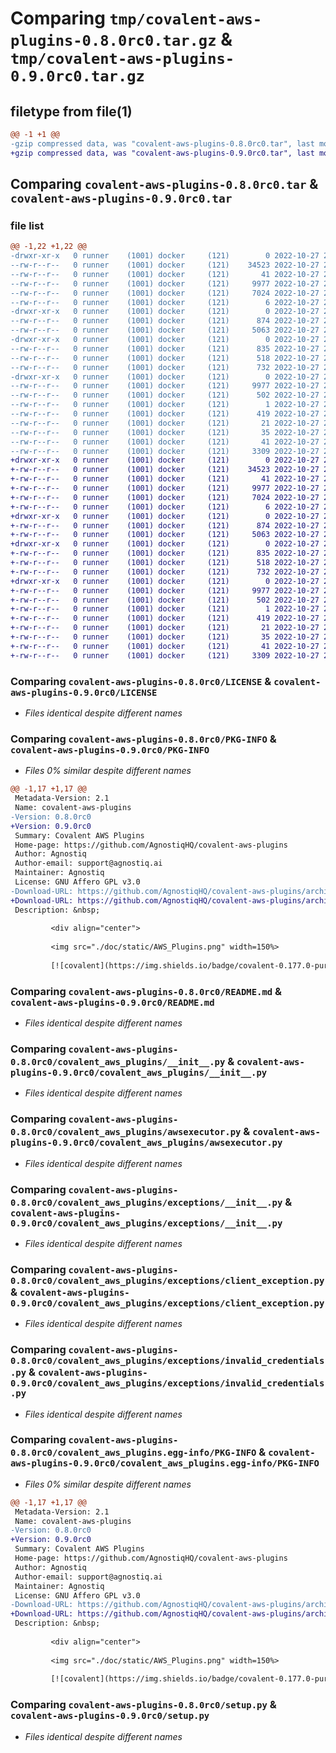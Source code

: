 # Comparing `tmp/covalent-aws-plugins-0.8.0rc0.tar.gz` & `tmp/covalent-aws-plugins-0.9.0rc0.tar.gz`

## filetype from file(1)

```diff
@@ -1 +1 @@
-gzip compressed data, was "covalent-aws-plugins-0.8.0rc0.tar", last modified: Thu Oct 27 21:26:33 2022, max compression
+gzip compressed data, was "covalent-aws-plugins-0.9.0rc0.tar", last modified: Thu Oct 27 22:22:46 2022, max compression
```

## Comparing `covalent-aws-plugins-0.8.0rc0.tar` & `covalent-aws-plugins-0.9.0rc0.tar`

### file list

```diff
@@ -1,22 +1,22 @@
-drwxr-xr-x   0 runner    (1001) docker     (121)        0 2022-10-27 21:26:33.095491 covalent-aws-plugins-0.8.0rc0/
--rw-r--r--   0 runner    (1001) docker     (121)    34523 2022-10-27 21:26:25.000000 covalent-aws-plugins-0.8.0rc0/LICENSE
--rw-r--r--   0 runner    (1001) docker     (121)       41 2022-10-27 21:26:25.000000 covalent-aws-plugins-0.8.0rc0/MANIFEST.in
--rw-r--r--   0 runner    (1001) docker     (121)     9977 2022-10-27 21:26:33.095491 covalent-aws-plugins-0.8.0rc0/PKG-INFO
--rw-r--r--   0 runner    (1001) docker     (121)     7024 2022-10-27 21:26:25.000000 covalent-aws-plugins-0.8.0rc0/README.md
--rw-r--r--   0 runner    (1001) docker     (121)        6 2022-10-27 21:26:25.000000 covalent-aws-plugins-0.8.0rc0/VERSION
-drwxr-xr-x   0 runner    (1001) docker     (121)        0 2022-10-27 21:26:33.095491 covalent-aws-plugins-0.8.0rc0/covalent_aws_plugins/
--rw-r--r--   0 runner    (1001) docker     (121)      874 2022-10-27 21:26:25.000000 covalent-aws-plugins-0.8.0rc0/covalent_aws_plugins/__init__.py
--rw-r--r--   0 runner    (1001) docker     (121)     5063 2022-10-27 21:26:25.000000 covalent-aws-plugins-0.8.0rc0/covalent_aws_plugins/awsexecutor.py
-drwxr-xr-x   0 runner    (1001) docker     (121)        0 2022-10-27 21:26:33.095491 covalent-aws-plugins-0.8.0rc0/covalent_aws_plugins/exceptions/
--rw-r--r--   0 runner    (1001) docker     (121)      835 2022-10-27 21:26:25.000000 covalent-aws-plugins-0.8.0rc0/covalent_aws_plugins/exceptions/__init__.py
--rw-r--r--   0 runner    (1001) docker     (121)      518 2022-10-27 21:26:25.000000 covalent-aws-plugins-0.8.0rc0/covalent_aws_plugins/exceptions/client_exception.py
--rw-r--r--   0 runner    (1001) docker     (121)      732 2022-10-27 21:26:25.000000 covalent-aws-plugins-0.8.0rc0/covalent_aws_plugins/exceptions/invalid_credentials.py
-drwxr-xr-x   0 runner    (1001) docker     (121)        0 2022-10-27 21:26:33.095491 covalent-aws-plugins-0.8.0rc0/covalent_aws_plugins.egg-info/
--rw-r--r--   0 runner    (1001) docker     (121)     9977 2022-10-27 21:26:33.000000 covalent-aws-plugins-0.8.0rc0/covalent_aws_plugins.egg-info/PKG-INFO
--rw-r--r--   0 runner    (1001) docker     (121)      502 2022-10-27 21:26:33.000000 covalent-aws-plugins-0.8.0rc0/covalent_aws_plugins.egg-info/SOURCES.txt
--rw-r--r--   0 runner    (1001) docker     (121)        1 2022-10-27 21:26:33.000000 covalent-aws-plugins-0.8.0rc0/covalent_aws_plugins.egg-info/dependency_links.txt
--rw-r--r--   0 runner    (1001) docker     (121)      419 2022-10-27 21:26:33.000000 covalent-aws-plugins-0.8.0rc0/covalent_aws_plugins.egg-info/requires.txt
--rw-r--r--   0 runner    (1001) docker     (121)       21 2022-10-27 21:26:33.000000 covalent-aws-plugins-0.8.0rc0/covalent_aws_plugins.egg-info/top_level.txt
--rw-r--r--   0 runner    (1001) docker     (121)       35 2022-10-27 21:26:25.000000 covalent-aws-plugins-0.8.0rc0/requirements.txt
--rw-r--r--   0 runner    (1001) docker     (121)       41 2022-10-27 21:26:33.095491 covalent-aws-plugins-0.8.0rc0/setup.cfg
--rw-r--r--   0 runner    (1001) docker     (121)     3309 2022-10-27 21:26:25.000000 covalent-aws-plugins-0.8.0rc0/setup.py
+drwxr-xr-x   0 runner    (1001) docker     (121)        0 2022-10-27 22:22:46.374611 covalent-aws-plugins-0.9.0rc0/
+-rw-r--r--   0 runner    (1001) docker     (121)    34523 2022-10-27 22:22:39.000000 covalent-aws-plugins-0.9.0rc0/LICENSE
+-rw-r--r--   0 runner    (1001) docker     (121)       41 2022-10-27 22:22:39.000000 covalent-aws-plugins-0.9.0rc0/MANIFEST.in
+-rw-r--r--   0 runner    (1001) docker     (121)     9977 2022-10-27 22:22:46.374611 covalent-aws-plugins-0.9.0rc0/PKG-INFO
+-rw-r--r--   0 runner    (1001) docker     (121)     7024 2022-10-27 22:22:39.000000 covalent-aws-plugins-0.9.0rc0/README.md
+-rw-r--r--   0 runner    (1001) docker     (121)        6 2022-10-27 22:22:39.000000 covalent-aws-plugins-0.9.0rc0/VERSION
+drwxr-xr-x   0 runner    (1001) docker     (121)        0 2022-10-27 22:22:46.374611 covalent-aws-plugins-0.9.0rc0/covalent_aws_plugins/
+-rw-r--r--   0 runner    (1001) docker     (121)      874 2022-10-27 22:22:39.000000 covalent-aws-plugins-0.9.0rc0/covalent_aws_plugins/__init__.py
+-rw-r--r--   0 runner    (1001) docker     (121)     5063 2022-10-27 22:22:39.000000 covalent-aws-plugins-0.9.0rc0/covalent_aws_plugins/awsexecutor.py
+drwxr-xr-x   0 runner    (1001) docker     (121)        0 2022-10-27 22:22:46.374611 covalent-aws-plugins-0.9.0rc0/covalent_aws_plugins/exceptions/
+-rw-r--r--   0 runner    (1001) docker     (121)      835 2022-10-27 22:22:39.000000 covalent-aws-plugins-0.9.0rc0/covalent_aws_plugins/exceptions/__init__.py
+-rw-r--r--   0 runner    (1001) docker     (121)      518 2022-10-27 22:22:39.000000 covalent-aws-plugins-0.9.0rc0/covalent_aws_plugins/exceptions/client_exception.py
+-rw-r--r--   0 runner    (1001) docker     (121)      732 2022-10-27 22:22:39.000000 covalent-aws-plugins-0.9.0rc0/covalent_aws_plugins/exceptions/invalid_credentials.py
+drwxr-xr-x   0 runner    (1001) docker     (121)        0 2022-10-27 22:22:46.374611 covalent-aws-plugins-0.9.0rc0/covalent_aws_plugins.egg-info/
+-rw-r--r--   0 runner    (1001) docker     (121)     9977 2022-10-27 22:22:46.000000 covalent-aws-plugins-0.9.0rc0/covalent_aws_plugins.egg-info/PKG-INFO
+-rw-r--r--   0 runner    (1001) docker     (121)      502 2022-10-27 22:22:46.000000 covalent-aws-plugins-0.9.0rc0/covalent_aws_plugins.egg-info/SOURCES.txt
+-rw-r--r--   0 runner    (1001) docker     (121)        1 2022-10-27 22:22:46.000000 covalent-aws-plugins-0.9.0rc0/covalent_aws_plugins.egg-info/dependency_links.txt
+-rw-r--r--   0 runner    (1001) docker     (121)      419 2022-10-27 22:22:46.000000 covalent-aws-plugins-0.9.0rc0/covalent_aws_plugins.egg-info/requires.txt
+-rw-r--r--   0 runner    (1001) docker     (121)       21 2022-10-27 22:22:46.000000 covalent-aws-plugins-0.9.0rc0/covalent_aws_plugins.egg-info/top_level.txt
+-rw-r--r--   0 runner    (1001) docker     (121)       35 2022-10-27 22:22:39.000000 covalent-aws-plugins-0.9.0rc0/requirements.txt
+-rw-r--r--   0 runner    (1001) docker     (121)       41 2022-10-27 22:22:46.374611 covalent-aws-plugins-0.9.0rc0/setup.cfg
+-rw-r--r--   0 runner    (1001) docker     (121)     3309 2022-10-27 22:22:39.000000 covalent-aws-plugins-0.9.0rc0/setup.py
```

### Comparing `covalent-aws-plugins-0.8.0rc0/LICENSE` & `covalent-aws-plugins-0.9.0rc0/LICENSE`

 * *Files identical despite different names*

### Comparing `covalent-aws-plugins-0.8.0rc0/PKG-INFO` & `covalent-aws-plugins-0.9.0rc0/PKG-INFO`

 * *Files 0% similar despite different names*

```diff
@@ -1,17 +1,17 @@
 Metadata-Version: 2.1
 Name: covalent-aws-plugins
-Version: 0.8.0rc0
+Version: 0.9.0rc0
 Summary: Covalent AWS Plugins
 Home-page: https://github.com/AgnostiqHQ/covalent-aws-plugins
 Author: Agnostiq
 Author-email: support@agnostiq.ai
 Maintainer: Agnostiq
 License: GNU Affero GPL v3.0
-Download-URL: https://github.com/AgnostiqHQ/covalent-aws-plugins/archive/v0.8.0.tar.gz
+Download-URL: https://github.com/AgnostiqHQ/covalent-aws-plugins/archive/v0.9.0.tar.gz
 Description: &nbsp;
         
         <div align="center">
         
         <img src="./doc/static/AWS_Plugins.png" width=150%>
         
         [![covalent](https://img.shields.io/badge/covalent-0.177.0-purple)](https://github.com/AgnostiqHQ/covalent)
```

### Comparing `covalent-aws-plugins-0.8.0rc0/README.md` & `covalent-aws-plugins-0.9.0rc0/README.md`

 * *Files identical despite different names*

### Comparing `covalent-aws-plugins-0.8.0rc0/covalent_aws_plugins/__init__.py` & `covalent-aws-plugins-0.9.0rc0/covalent_aws_plugins/__init__.py`

 * *Files identical despite different names*

### Comparing `covalent-aws-plugins-0.8.0rc0/covalent_aws_plugins/awsexecutor.py` & `covalent-aws-plugins-0.9.0rc0/covalent_aws_plugins/awsexecutor.py`

 * *Files identical despite different names*

### Comparing `covalent-aws-plugins-0.8.0rc0/covalent_aws_plugins/exceptions/__init__.py` & `covalent-aws-plugins-0.9.0rc0/covalent_aws_plugins/exceptions/__init__.py`

 * *Files identical despite different names*

### Comparing `covalent-aws-plugins-0.8.0rc0/covalent_aws_plugins/exceptions/client_exception.py` & `covalent-aws-plugins-0.9.0rc0/covalent_aws_plugins/exceptions/client_exception.py`

 * *Files identical despite different names*

### Comparing `covalent-aws-plugins-0.8.0rc0/covalent_aws_plugins/exceptions/invalid_credentials.py` & `covalent-aws-plugins-0.9.0rc0/covalent_aws_plugins/exceptions/invalid_credentials.py`

 * *Files identical despite different names*

### Comparing `covalent-aws-plugins-0.8.0rc0/covalent_aws_plugins.egg-info/PKG-INFO` & `covalent-aws-plugins-0.9.0rc0/covalent_aws_plugins.egg-info/PKG-INFO`

 * *Files 0% similar despite different names*

```diff
@@ -1,17 +1,17 @@
 Metadata-Version: 2.1
 Name: covalent-aws-plugins
-Version: 0.8.0rc0
+Version: 0.9.0rc0
 Summary: Covalent AWS Plugins
 Home-page: https://github.com/AgnostiqHQ/covalent-aws-plugins
 Author: Agnostiq
 Author-email: support@agnostiq.ai
 Maintainer: Agnostiq
 License: GNU Affero GPL v3.0
-Download-URL: https://github.com/AgnostiqHQ/covalent-aws-plugins/archive/v0.8.0.tar.gz
+Download-URL: https://github.com/AgnostiqHQ/covalent-aws-plugins/archive/v0.9.0.tar.gz
 Description: &nbsp;
         
         <div align="center">
         
         <img src="./doc/static/AWS_Plugins.png" width=150%>
         
         [![covalent](https://img.shields.io/badge/covalent-0.177.0-purple)](https://github.com/AgnostiqHQ/covalent)
```

### Comparing `covalent-aws-plugins-0.8.0rc0/setup.py` & `covalent-aws-plugins-0.9.0rc0/setup.py`

 * *Files identical despite different names*

